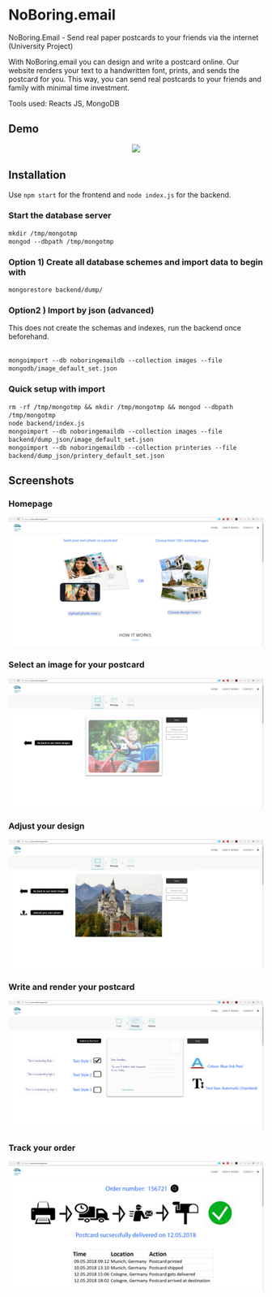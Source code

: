 # NoBoring.email

NoBoring.Email - Send real paper postcards to your friends via the internet (University Project)

With NoBoring.email you can design and write a postcard online. Our website renders your text to a handwritten font, prints, and sends the postcard for you. This way, you can send real postcards to your friends and family with minimal time investment. 

Tools used: Reacts JS, MongoDB

## Demo 

<p align="center"><img src="media/write postcard.bmp"\></p>

## Installation
Use `npm start` for the frontend and `node index.js` for the backend.

### Start the database server
```
mkdir /tmp/mongotmp
mongod --dbpath /tmp/mongotmp
```


### Option 1) Create all database schemes and import data to begin with
```
mongorestore backend/dump/
```


### Option2 ) Import by json (advanced)
This does not create the schemas and indexes, run the backend once beforehand.
```

mongoimport --db noboringemaildb --collection images --file mongodb/image_default_set.json
```

### Quick setup with import
```
rm -rf /tmp/mongotmp && mkdir /tmp/mongotmp && mongod --dbpath /tmp/mongotmp
node backend/index.js
mongoimport --db noboringemaildb --collection images --file backend/dump_json/image_default_set.json
mongoimport --db noboringemaildb --collection printeries --file backend/dump_json/printery_default_set.json
```

## Screenshots

### Homepage

<p align="center"><img src="media/home screen.jpg"\></p>

### Select an image for your postcard

<p align="center"><img src="media/Select image for postcard.jpg"\></p>

### Adjust your design

<p align="center"><img src="media/confirm design.jpg"\></p>

### Write and render your postcard

<p align="center"><img src="media/write postcard.jpg"\></p>

### Track your order

<p align="center"><img src="media/track order.jpg"\></p>

